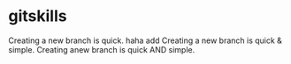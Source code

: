 # gitskills
Creating a new branch is quick.
haha add
Creating a new branch is quick & simple.
Creating anew branch is quick AND simple.
